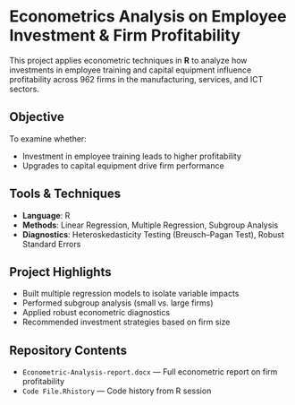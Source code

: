 # Econometrics Analysis on Employee Investment & Firm Profitability

This project applies econometric techniques in **R** to analyze how investments in employee training and capital equipment influence profitability across 962 firms in the manufacturing, services, and ICT sectors.

## Objective

To examine whether:
- Investment in employee training leads to higher profitability
- Upgrades to capital equipment drive firm performance

## Tools & Techniques

- **Language**: R
- **Methods**: Linear Regression, Multiple Regression, Subgroup Analysis
- **Diagnostics**: Heteroskedasticity Testing (Breusch–Pagan Test), Robust Standard Errors

## Project Highlights

- Built multiple regression models to isolate variable impacts
- Performed subgroup analysis (small vs. large firms)
- Applied robust econometric diagnostics
- Recommended investment strategies based on firm size

## Repository Contents

- `Econometric-Analysis-report.docx` — Full econometric report on firm profitability
- `Code File.Rhistory` — Code history from R session
